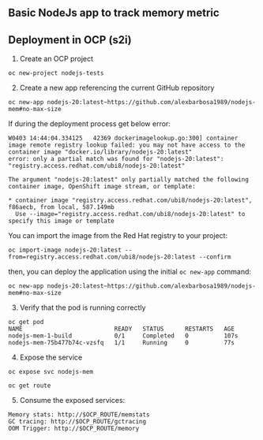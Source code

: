 ## Basic NodeJs app to track memory metric

## Deployment in OCP (s2i)
1. Create an OCP project
~~~
oc new-project nodejs-tests
~~~

2. Create a new app referencing the current GitHub repository
~~~
oc new-app nodejs-20:latest~https://github.com/alexbarbosa1989/nodejs-mem#no-max-size
~~~

If during the deployment process get below error:
~~~
W0403 14:44:04.334125   42369 dockerimagelookup.go:300] container image remote registry lookup failed: you may not have access to the container image "docker.io/library/nodejs-20:latest"
error: only a partial match was found for "nodejs-20:latest": "registry.access.redhat.com/ubi8/nodejs-20:latest"

The argument "nodejs-20:latest" only partially matched the following container image, OpenShift image stream, or template:

* container image "registry.access.redhat.com/ubi8/nodejs-20:latest", f86aecb, from local, 587.149mb
  Use --image="registry.access.redhat.com/ubi8/nodejs-20:latest" to specify this image or template
~~~
You can import the image from the Red Hat registry to your project:
~~~
oc import-image nodejs-20:latest --from=registry.access.redhat.com/ubi8/nodejs-20:latest --confirm
~~~
then, you can deploy the application using the initial `oc new-app` command:
~~~
oc new-app nodejs-20:latest~https://github.com/alexbarbosa1989/nodejs-mem#no-max-size
~~~

3. Verify that the pod is running correctly
~~~
oc get pod
NAME                          READY   STATUS      RESTARTS   AGE
nodejs-mem-1-build            0/1     Completed   0          107s
nodejs-mem-75b477b74c-vzsfq   1/1     Running     0          77s
~~~

4. Expose the service
~~~
oc expose svc nodejs-mem

oc get route
~~~

5. Consume the exposed services:
~~~
Memory stats: http://$OCP_ROUTE/memstats
GC tracing: http://$OCP_ROUTE/gctracing
OOM Trigger: http://$OCP_ROUTE/memory
~~~
